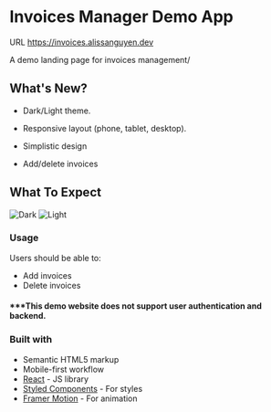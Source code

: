 # Invoices Manager Demo App

URL https://invoices.alissanguyen.dev

A demo landing page for invoices management/

## What's New?

- Dark/Light theme.
- Responsive layout (phone, tablet, desktop).
- Simplistic design

- Add/delete invoices

## What To Expect
![Dark](https://user-images.githubusercontent.com/69443738/150882554-ac64453a-2502-480b-8a0d-7d38de5c43e2.png)
![Light](https://user-images.githubusercontent.com/69443738/150882654-6e5c493b-31dc-4945-a966-9422acc838ba.png)


### Usage

Users should be able to:

- Add invoices
- Delete invoices
#### ***This demo website does not support user authentication and backend.

### Built with

- Semantic HTML5 markup
- Mobile-first workflow
- [React](https://reactjs.org/) - JS library
- [Styled Components](https://styled-components.com/) - For styles
- [Framer Motion](https://www.framer.com/motion/) - For animation
